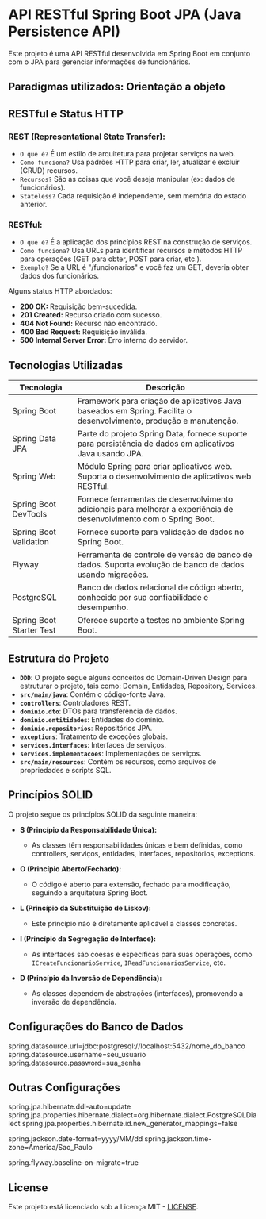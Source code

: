 # API RESTful Spring Boot JPA (Java Persistence API)

Este projeto é uma API RESTful desenvolvida em Spring Boot em conjunto com o JPA para gerenciar informações de funcionários.


## Paradigmas utilizados: Orientação a objeto


## RESTful e Status HTTP

### REST (Representational State Transfer):
- `O que é?` É um estilo de arquitetura para projetar serviços na web.
- `Como funciona?` Usa padrões HTTP para criar, ler, atualizar e excluir (CRUD) recursos.
- `Recursos?` São as coisas que você deseja manipular (ex: dados de funcionários).
- `Stateless?` Cada requisição é independente, sem memória do estado anterior.


### RESTful:
- `O que é?` É a aplicação dos princípios REST na construção de serviços.
- `Como funciona?` Usa URLs para identificar recursos e métodos HTTP para operações (GET para obter, POST para criar, etc.).
- `Exemplo?` Se a URL é "/funcionarios" e você faz um GET, deveria obter dados dos funcionários.


Alguns status HTTP abordados:
- **200 OK:** Requisição bem-sucedida.
- **201 Created:** Recurso criado com sucesso.
- **404 Not Found:** Recurso não encontrado.
- **400 Bad Request:** Requisição inválida.
- **500 Internal Server Error:** Erro interno do servidor.


## Tecnologias Utilizadas
| Tecnologia           | Descrição  |
|----------------------|------------|
| Spring Boot          | Framework para criação de aplicativos Java baseados em Spring. Facilita o desenvolvimento, produção e manutenção. |
| Spring Data JPA       | Parte do projeto Spring Data, fornece suporte para persistência de dados em aplicativos Java usando JPA. |
| Spring Web            | Módulo Spring para criar aplicativos web. Suporta o desenvolvimento de aplicativos web RESTful. |
| Spring Boot DevTools  | Fornece ferramentas de desenvolvimento adicionais para melhorar a experiência de desenvolvimento com o Spring Boot. |
| Spring Boot Validation| Fornece suporte para validação de dados no Spring Boot. |
| Flyway               | Ferramenta de controle de versão de banco de dados. Suporta evolução de banco de dados usando migrações. |
| PostgreSQL           | Banco de dados relacional de código aberto, conhecido por sua confiabilidade e desempenho. |
| Spring Boot Starter Test | Oferece suporte a testes no ambiente Spring Boot. |


## Estrutura do Projeto
  - **`DDD`**: O projeto segue alguns conceitos do Domain-Driven Design para estruturar o projeto, tais como: Domain, Entidades, Repository, Services.
  - **`src/main/java`**: Contém o código-fonte Java.
  - **`controllers`**: Controladores REST.
  - **`dominio.dto`**: DTOs para transferência de dados.
  - **`dominio.entitidades`**: Entidades do domínio.
  - **`dominio.repositorios`**: Repositórios JPA.
  - **`exceptions`**: Tratamento de exceções globais.
  - **`services.interfaces`**: Interfaces de serviços.
  - **`services.implementacoes`**: Implementações de serviços.
  - **`src/main/resources`**: Contém os recursos, como arquivos de propriedades e scripts SQL.


## Princípios SOLID

O projeto segue os princípios SOLID da seguinte maneira:

- **S (Princípio da Responsabilidade Única):**
  - As classes têm responsabilidades únicas e bem definidas, como controllers, serviços, entidades, interfaces, repositórios, exceptions.

- **O (Princípio Aberto/Fechado):**
  - O código é aberto para extensão, fechado para modificação, seguindo a arquitetura Spring Boot.

- **L (Princípio da Substituição de Liskov):**
  - Este princípio não é diretamente aplicável a classes concretas.

- **I (Princípio da Segregação de Interface):**
  - As interfaces são coesas e específicas para suas operações, como `ICreateFuncionarioService`, `IReadFuncionariosService`, etc.

- **D (Princípio da Inversão de Dependência):**
  - As classes dependem de abstrações (interfaces), promovendo a inversão de dependência.


## Configurações do Banco de Dados
spring.datasource.url=jdbc:postgresql://localhost:5432/nome_do_banco
spring.datasource.username=seu_usuario
spring.datasource.password=sua_senha


## Outras Configurações
spring.jpa.hibernate.ddl-auto=update
spring.jpa.properties.hibernate.dialect=org.hibernate.dialect.PostgreSQLDialect
spring.jpa.properties.hibernate.id.new_generator_mappings=false

spring.jackson.date-format=yyyy/MM/dd
spring.jackson.time-zone=America/Sao_Paulo

spring.flyway.baseline-on-migrate=true


## License
Este projeto está licenciado sob a Licença MIT - [LICENSE](LICENSE).
